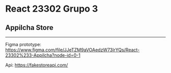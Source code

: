 # React 23302 Grupo 3
## Appilcha Store

---

Figma prototype:
https://www.figma.com/file/JJeTZM9aVOAedzW73lrYQs/React-23302%233-Appilcha?node-id=0-1

Api:
https://fakestoreapi.com/
